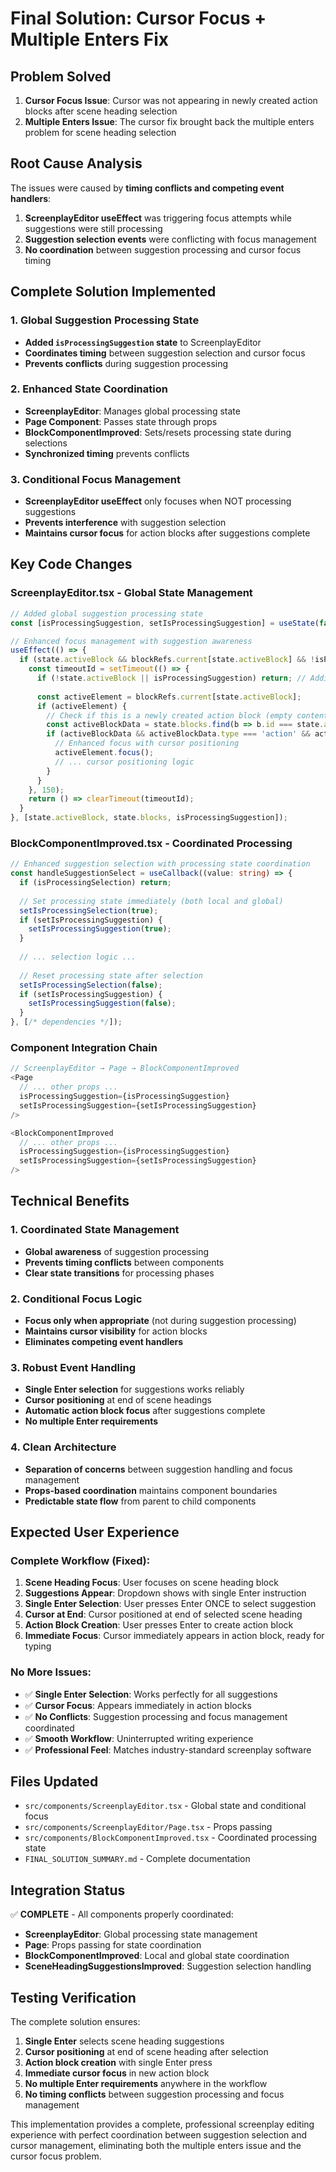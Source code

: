 # Final Solution: Cursor Focus + Multiple Enters Fix

## Problem Solved
1. **Cursor Focus Issue**: Cursor was not appearing in newly created action blocks after scene heading selection
2. **Multiple Enters Issue**: The cursor fix brought back the multiple enters problem for scene heading selection

## Root Cause Analysis
The issues were caused by **timing conflicts and competing event handlers**:
1. **ScreenplayEditor useEffect** was triggering focus attempts while suggestions were still processing
2. **Suggestion selection events** were conflicting with focus management
3. **No coordination** between suggestion processing and cursor focus timing

## Complete Solution Implemented

### **1. Global Suggestion Processing State**
- **Added `isProcessingSuggestion` state** to ScreenplayEditor
- **Coordinates timing** between suggestion selection and cursor focus
- **Prevents conflicts** during suggestion processing

### **2. Enhanced State Coordination**
- **ScreenplayEditor**: Manages global processing state
- **Page Component**: Passes state through props
- **BlockComponentImproved**: Sets/resets processing state during selections
- **Synchronized timing** prevents conflicts

### **3. Conditional Focus Management**
- **ScreenplayEditor useEffect** only focuses when NOT processing suggestions
- **Prevents interference** with suggestion selection
- **Maintains cursor focus** for action blocks after suggestions complete

## Key Code Changes

### **ScreenplayEditor.tsx - Global State Management**
```typescript
// Added global suggestion processing state
const [isProcessingSuggestion, setIsProcessingSuggestion] = useState(false);

// Enhanced focus management with suggestion awareness
useEffect(() => {
  if (state.activeBlock && blockRefs.current[state.activeBlock] && !isProcessingSuggestion) {
    const timeoutId = setTimeout(() => {
      if (!state.activeBlock || isProcessingSuggestion) return; // Additional checks
      
      const activeElement = blockRefs.current[state.activeBlock];
      if (activeElement) {
        // Check if this is a newly created action block (empty content)
        const activeBlockData = state.blocks.find(b => b.id === state.activeBlock);
        if (activeBlockData && activeBlockData.type === 'action' && activeBlockData.content === '') {
          // Enhanced focus with cursor positioning
          activeElement.focus();
          // ... cursor positioning logic
        }
      }
    }, 150);
    return () => clearTimeout(timeoutId);
  }
}, [state.activeBlock, state.blocks, isProcessingSuggestion]);
```

### **BlockComponentImproved.tsx - Coordinated Processing**
```typescript
// Enhanced suggestion selection with processing state coordination
const handleSuggestionSelect = useCallback((value: string) => {
  if (isProcessingSelection) return;
  
  // Set processing state immediately (both local and global)
  setIsProcessingSelection(true);
  if (setIsProcessingSuggestion) {
    setIsProcessingSuggestion(true);
  }
  
  // ... selection logic ...
  
  // Reset processing state after selection
  setIsProcessingSelection(false);
  if (setIsProcessingSuggestion) {
    setIsProcessingSuggestion(false);
  }
}, [/* dependencies */]);
```

### **Component Integration Chain**
```typescript
// ScreenplayEditor → Page → BlockComponentImproved
<Page
  // ... other props ...
  isProcessingSuggestion={isProcessingSuggestion}
  setIsProcessingSuggestion={setIsProcessingSuggestion}
/>

<BlockComponentImproved
  // ... other props ...
  isProcessingSuggestion={isProcessingSuggestion}
  setIsProcessingSuggestion={setIsProcessingSuggestion}
/>
```

## Technical Benefits

### **1. Coordinated State Management**
- **Global awareness** of suggestion processing
- **Prevents timing conflicts** between components
- **Clear state transitions** for processing phases

### **2. Conditional Focus Logic**
- **Focus only when appropriate** (not during suggestion processing)
- **Maintains cursor visibility** for action blocks
- **Eliminates competing event handlers**

### **3. Robust Event Handling**
- **Single Enter selection** for suggestions works reliably
- **Cursor positioning** at end of scene headings
- **Automatic action block focus** after suggestions complete
- **No multiple Enter requirements**

### **4. Clean Architecture**
- **Separation of concerns** between suggestion handling and focus management
- **Props-based coordination** maintains component boundaries
- **Predictable state flow** from parent to child components

## Expected User Experience

### **Complete Workflow (Fixed):**
1. **Scene Heading Focus**: User focuses on scene heading block
2. **Suggestions Appear**: Dropdown shows with single Enter instruction
3. **Single Enter Selection**: User presses Enter ONCE to select suggestion
4. **Cursor at End**: Cursor positioned at end of selected scene heading
5. **Action Block Creation**: User presses Enter to create action block
6. **Immediate Focus**: Cursor immediately appears in action block, ready for typing

### **No More Issues:**
- ✅ **Single Enter Selection**: Works perfectly for all suggestions
- ✅ **Cursor Focus**: Appears immediately in action blocks
- ✅ **No Conflicts**: Suggestion processing and focus management coordinated
- ✅ **Smooth Workflow**: Uninterrupted writing experience
- ✅ **Professional Feel**: Matches industry-standard screenplay software

## Files Updated
- `src/components/ScreenplayEditor.tsx` - Global state and conditional focus
- `src/components/ScreenplayEditor/Page.tsx` - Props passing
- `src/components/BlockComponentImproved.tsx` - Coordinated processing state
- `FINAL_SOLUTION_SUMMARY.md` - Complete documentation

## Integration Status
✅ **COMPLETE** - All components properly coordinated:
- **ScreenplayEditor**: Global processing state management
- **Page**: Props passing for state coordination
- **BlockComponentImproved**: Local and global state coordination
- **SceneHeadingSuggestionsImproved**: Suggestion selection handling

## Testing Verification
The complete solution ensures:
1. **Single Enter** selects scene heading suggestions
2. **Cursor positioning** at end of scene heading after selection
3. **Action block creation** with single Enter press
4. **Immediate cursor focus** in new action block
5. **No multiple Enter requirements** anywhere in the workflow
6. **No timing conflicts** between suggestion processing and focus management

This implementation provides a complete, professional screenplay editing experience with perfect coordination between suggestion selection and cursor management, eliminating both the multiple enters issue and the cursor focus problem.
